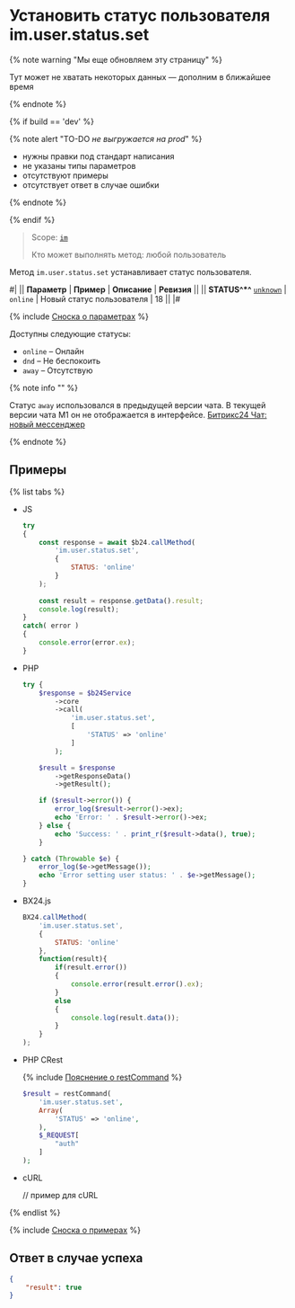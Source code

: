 # Установить статус пользователя im.user.status.set

{% note warning "Мы еще обновляем эту страницу" %}

Тут может не хватать некоторых данных — дополним в ближайшее время

{% endnote %}

{% if build == 'dev' %}

{% note alert "TO-DO _не выгружается на prod_" %}

- нужны правки под стандарт написания
- не указаны типы параметров
- отсутствуют примеры
- отсутствует ответ в случае ошибки

{% endnote %}

{% endif %}

> Scope: [`im`](../../scopes/permissions.md)
>
> Кто может выполнять метод: любой пользователь

Метод `im.user.status.set` устанавливает статус пользователя.

#|
|| **Параметр** | **Пример** | **Описание** | **Ревизия** ||
|| **STATUS^*^**
[`unknown`](../../data-types.md) | `online` | Новый статус пользователя | 18 ||
|#

{% include [Сноска о параметрах](../../../_includes/required.md) %}

Доступны следующие статусы:

- `online` – Онлайн
- `dnd` – Не беспокоить
- `away` – Отсутствую

{% note info "" %}

Статус `away` использовался в предыдущей версии чата. В текущей версии чата М1 он не отображается в интерфейсе.
[Битрикс24 Чат: новый мессенджер](https://helpdesk.bitrix24.ru/open/19071750/)

{% endnote %}

## Примеры

{% list tabs %}

- JS


    ```js
    try
    {
    	const response = await $b24.callMethod(
    		'im.user.status.set',
    		{
    			STATUS: 'online'
    		}
    	);
    	
    	const result = response.getData().result;
    	console.log(result);
    }
    catch( error )
    {
    	console.error(error.ex);
    }
    ```

- PHP


    ```php
    try {
        $response = $b24Service
            ->core
            ->call(
                'im.user.status.set',
                [
                    'STATUS' => 'online'
                ]
            );
    
        $result = $response
            ->getResponseData()
            ->getResult();
    
        if ($result->error()) {
            error_log($result->error()->ex);
            echo 'Error: ' . $result->error()->ex;
        } else {
            echo 'Success: ' . print_r($result->data(), true);
        }
    
    } catch (Throwable $e) {
        error_log($e->getMessage());
        echo 'Error setting user status: ' . $e->getMessage();
    }
    ```

- BX24.js

    ```javascript
    BX24.callMethod(
        'im.user.status.set',
        {
            STATUS: 'online'
        },
        function(result){
            if(result.error())
            {
                console.error(result.error().ex);
            }
            else
            {
                console.log(result.data());
            }
        }
    );
    ```

- PHP CRest

    {% include [Пояснение о restCommand](../_includes/rest-command.md) %}

    ```php
    $result = restCommand(
        'im.user.status.set',
        Array(
            'STATUS' => 'online',
        ),
        $_REQUEST[
            "auth"
        ]
    );
    ```

- cURL

    // пример для cURL

{% endlist %}

{% include [Сноска о примерах](../../../_includes/examples.md) %}

## Ответ в случае успеха

```json
{
    "result": true
}
```

